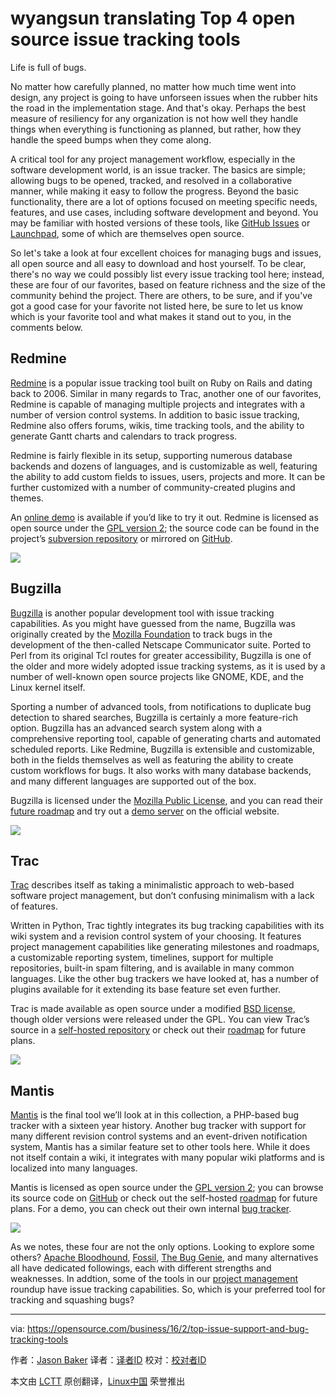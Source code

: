 wyangsun translating
Top 4 open source issue tracking tools
========================================

Life is full of bugs.

No matter how carefully planned, no matter how much time went into design, any project is going to have unforseen issues when the rubber hits the road in the implementation stage. And that's okay. Perhaps the best measure of resiliency for any organization is not how well they handle things when everything is functioning as planned, but rather, how they handle the speed bumps when they come along.

A critical tool for any project management workflow, especially in the software development world, is an issue tracker. The basics are simple; allowing bugs to be opened, tracked, and resolved in a collaborative manner, while making it easy to follow the progress. Beyond the basic functionality, there are a lot of options focused on meeting specific needs, features, and use cases, including software development and beyond. You may be familiar with hosted versions of these tools, like [GitHub Issues](https://guides.github.com/features/issues/) or [Launchpad](https://launchpad.net/), some of which are themselves open source.

So let's take a look at four excellent choices for managing bugs and issues, all open source and all easy to download and host yourself. To be clear, there's no way we could possibly list every issue tracking tool here; instead, these are four of our favorites, based on feature richness and the size of the community behind the project. There are others, to be sure, and if you've got a good case for your favorite not listed here, be sure to let us know which is your favorite tool and what makes it stand out to you, in the comments below.

## Redmine

[Redmine](http://www.redmine.org/) is a popular issue tracking tool built on Ruby on Rails and dating back to 2006. Similar in many regards to Trac, another one of our favorites, Redmine is capable of managing multiple projects and integrates with a number of version control systems. In addition to basic issue tracking, Redmine also offers forums, wikis, time tracking tools, and the ability to generate Gantt charts and calendars to track progress.

Redmine is fairly flexible in its setup, supporting numerous database backends and dozens of languages, and is customizable as well, featuring the ability to add custom fields to issues, users, projects and more. It can be further customized with a number of community-created plugins and themes.

An [online demo](http://demo.redmine.org/) is available if you’d like to try it out. Redmine is licensed as open source under the [GPL version 2](http://www.gnu.org/licenses/old-licenses/gpl-2.0.en.html); the source code can be found in the project’s [subversion repository](https://svn.redmine.org/redmine) or mirrored on [GitHub](https://github.com/redmine/redmine).

![](https://opensource.com/sites/default/files/images/business-uploads/issues-redmine.png)

## Bugzilla

[Bugzilla](https://www.bugzilla.org/) is another popular development tool with issue tracking capabilities. As you might have guessed from the name, Bugzilla was originally created by the [Mozilla Foundation](https://www.mozilla.org/en-US/) to track bugs in the development of the then-called Netscape Communicator suite. Ported to Perl from its original Tcl routes for greater accessibility, Bugzilla is one of the older and more widely adopted issue tracking systems, as it is used by a number of well-known open source projects like GNOME, KDE, and the Linux kernel itself.

Sporting a number of advanced tools, from notifications to duplicate bug detection to shared searches, Bugzilla is certainly a more feature-rich option. Bugzilla has an advanced search system along with a comprehensive reporting tool, capable of generating charts and automated scheduled reports. Like Redmine, Bugzilla is extensible and customizable, both in the fields themselves as well as featuring the ability to create custom workflows for bugs. It also works with many database backends, and many different languages are supported out of the box.

Bugzilla is licensed under the [Mozilla Public License](https://en.wikipedia.org/wiki/Mozilla_Public_License), and you can read their [future roadmap](https://www.bugzilla.org/status/roadmap.html) and try out a [demo server](https://landfill.bugzilla.org/) on the official website.

![](https://opensource.com/sites/default/files/images/business-uploads/issues-bugzilla.png)

## Trac

[Trac](http://trac.edgewall.org/browser) describes itself as taking a minimalistic approach to web-based software project management, but don’t confusing minimalism with a lack of features.

Written in Python, Trac tightly integrates its bug tracking capabilities with its wiki system and a revision control system of your choosing. It features project management capabilities like generating milestones and roadmaps, a customizable reporting system, timelines, support for multiple repositories, built-in spam filtering, and is available in many common languages. Like the other bug trackers we have looked at, has a number of plugins available for it extending its base feature set even further.

Trac is made available as open source under a modified [BSD license](http://trac.edgewall.org/wiki/TracLicense), though older versions were released under the GPL. You can view Trac’s source in a [self-hosted repository](http://trac.edgewall.org/browser) or check out their [roadmap](http://trac.edgewall.org/wiki/TracRoadmap) for future plans.

![](https://opensource.com/sites/default/files/images/business-uploads/issues-trac.png)

## Mantis

[Mantis](https://www.mantisbt.org/) is the final tool we’ll look at in this collection, a PHP-based bug tracker with a sixteen year history. Another bug tracker with support for many different revision control systems and an event-driven notification system, Mantis has a similar feature set to other tools here. While it does not itself contain a wiki, it integrates with many popular wiki platforms and is localized into many languages.

Mantis is licensed as open source under the [GPL version 2](http://www.gnu.org/licenses/old-licenses/gpl-2.0.en.html); you can browse its source code on [GitHub](https://github.com/mantisbt/mantisbt) or check out the self-hosted [roadmap](https://www.mantisbt.org/bugs/roadmap_page.php?project=mantisbt&version=1.3.x) for future plans. For a demo, you can check out their own internal [bug tracker](https://www.mantisbt.org/bugs/my_view_page.php).

![](https://opensource.com/sites/default/files/images/business-uploads/issues-mantis.png)

As we notes, these four are not the only options. Looking to explore some others? [Apache Bloodhound](https://issues.apache.org/bloodhound/), [Fossil](http://fossil-scm.org/index.html/doc/trunk/www/index.wiki), [The Bug Genie](http://www.thebuggenie.com/), and many alternatives all have dedicated followings, each with different strengths and weaknesses. In addtion, some of the tools in our [project management](https://opensource.com/business/15/1/top-project-management-tools-2015) roundup have issue tracking capabilities. So, which is your preferred tool for tracking and squashing bugs?


------------------------------------------------------------------------------

via: https://opensource.com/business/16/2/top-issue-support-and-bug-tracking-tools

作者：[Jason Baker][a]
译者：[译者ID](https://github.com/译者ID)
校对：[校对者ID](https://github.com/校对者ID)

本文由 [LCTT](https://github.com/LCTT/TranslateProject) 原创翻译，[Linux中国](https://linux.cn/) 荣誉推出

[a]:https://opensource.com/users/jason-baker
